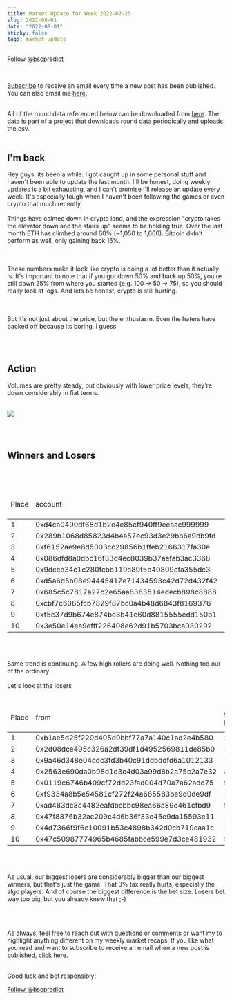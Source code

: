 ```yaml
---
title: Market Update for Week 2022-07-25
slug: 2022-08-01
date: "2022-08-01"
sticky: false
tags: market-update
---
```

<a href="https://twitter.com/bscpredict?ref_src=twsrc%5Etfw" class="twitter-follow-button" data-show-count="false">Follow @bscpredict</a><script async src="https://platform.twitter.com/widgets.js" charset="utf-8"></script>

<br/>

<a class="underline" href="https://forms.zohopublic.com/contact631/form/BSCPredictMailingList/formperma/FfjprXQKPkAZNTCcpdNfWQfMlHQvkuBkPvEldZqsUWs">Subscribe</a> to receive an email every time a new post has been published. You can also email me <a class="underline" href="mailto:contact@bscpredict.com">here</a>.

<br/>
All of the round data referenced below can be downloaded from <a class="underline" href="https://github.com/bsc-predict/bsc-predict-updater/tree/master/data/v2/main">here</a>. The data is part of a project that downloads round data periodically and uploads the csv.
<br/><br/>


<h2 class="text-2xl underline">I'm back</h2>
Hey guys, its been a while. I got caught up in some personal stuff and haven't been able to update the last month. I'll be honest, doing weekly updates is a bit exhausting, and I can't promise I'll release an update every week. It's especially tough when I haven't been following the games or even crypto that much recently.
<br/><br/>
Things have calmed down in crypto land, and the expression "crypto takes the elevator down and the stairs up" seems to be holding true. Over the last month ETH has climbed around 60% (~1,050 to 1,660). Bitcoin didn't perform as well, only gaining back 15%.


<br/><br/>
These numbers make it look like crypto is doing a lot better than it actually is. It's important to note that if you got down 50% and back up 50%, you're still down 25% from where you started (e.g. 100 -> 50 -> 75), so you should really look at logs. And lets be honest, crypto is still hurting.

<br/><br/>
But it's not just about the price, but the enthusiasm. Even the haters have backed off because its boring. I guess


<br/><br/>

<H2 class="text-2xl underline">Action</h2>

Volumes are pretty steady, but obviously with lower price levels, they're down considerably in fiat terms.
<br/><br/>


<img src="https://i.imgur.com/AVEVBwg.png">

<br/><br/>


<div class="divider"></div>
<h2 class="text-2xl underline">Winners and Losers</h2>

<br/><br/>

<table class="table w-screen">
  <thead>
    <tr><td>Place</td><td>account</td><td>games played</td><td>won</td><td>won USD</td><td>Winnings Even Money</td><td>Average bet size</td></tr>
  </thead>

  <tbody>
<tr><td>1 </td><td>0xd4ca0490df68d1b2e4e85cf940ff9eeaac999999	</td><td>54</td><td>	58.4</td><td>	  12,147.0</td><td>	6.63</td><td>	6.43</td></tr>
<tr><td>2 </td><td>0x289b1068d85823d4b4a57ec93d3e29bb6a9db9fd	</td><td>103</td><td>	48.89</td><td>	10,170.0</td><td>	29.38</td><td>	1.39</td></tr>
<tr><td>3 </td><td>0xf6152ae9e8d5003cc29856b1ffeb2166317fa30e	</td><td>93</td><td>	42.67</td><td>	8,876.0</td><td>	10.89</td><td>	2.6</td></tr>
<tr><td>4 </td><td>0x086dfd8a0dbc16f33d4ec8039b37aefab3ac3368	</td><td>56</td><td>	38.49</td><td>	8,006.0</td><td>	6.16</td><td>	2.75</td></tr>
<tr><td>5 </td><td>0x9dcce34c1c280fcbb119c89f5b40809cfa355dc3	</td><td>533</td><td>	37.84</td><td>	7,871.0</td><td>	56.38</td><td>	0.7</td></tr>
<tr><td>6 </td><td>0xd5a6d5b08e94445417e71434593c42d72d432f42	</td><td>69</td><td>	35.17</td><td>	7,315.0</td><td>	-1.21</td><td>	8.19</td></tr>
<tr><td>7 </td><td>0x685c5c7817a27c2e65aa8383514edecb898c8888	</td><td>351</td><td>	32.61</td><td>	6,782.0</td><td>	19.93</td><td>	0.58</td></tr>
<tr><td>8 </td><td>0xcbf7c6085fcb7829f87bc0a4b48d6843f8169376	</td><td>88</td><td>	32.42</td><td>	6,743.0</td><td>	18.52</td><td>	1.12</td></tr>
<tr><td>9 </td><td>0xf5c37d9b674e874be3b41c60d8815555edd150b1	</td><td>9</td><td>	32.3</td><td>	6,719.0</td><td>	12.42</td><td>	2.1</td></tr>
<tr><td>10</td><td>0x3e50e14ea9efff226408e62d91b5703bca030292	</td><td>1118</td><td>	26.75</td><td>	5,563.0</td><td>	33.42</td><td>	0.63</td></tr>
  </tbody>
</table>
<br/><br/>

Same trend is continuing. A few high rollers are doing well. Nothing too our of the ordinary. 
<br/><br/>
Let's look at the losers
<br/><br/>

<table class="table w-screen">
  <thead>
    <tr><td>Place</td><td>from</td><td>games played</td><td>won</td><td>won USD</td><td>Winnings Even Money</td><td>Average bet size</td></tr>
  </thead>
    <tbody>
<tr><td>1</td><td>0xb1ae5d25f229d405d9bbf77a7a140c1ad2e4b580</td><td>	21</td><td>	-97.78</td><td>	  -20,339.0</td><td>	-4.68</td><td>	7.01</td></tr>
<tr><td>2</td><td>0x2d08dce495c326a2df39df1d4952569811de85b0</td><td>	149</td><td>	-88.02</td><td>	-18,308.0</td><td>	-20.07</td><td>	4.84</td></tr>
<tr><td>3</td><td>0x9a46d348e04edc3fd3b40c91ddbddfd6a1012133</td><td>	176</td><td>	-83.45</td><td>	-17,358.0</td><td>	-20.31</td><td>	4.38</td></tr>
<tr><td>4</td><td>0x2563e690da0b98d1d3e4d03a99d8b2a75c2a7e32</td><td>	866</td><td>	-81.78</td><td>	-17,010.0</td><td>	-43.38</td><td>	2.45</td></tr>
<tr><td>5</td><td>0x0119c6746b409cf72dd23fad004d70a7a62add75</td><td>	97</td><td>	-81.01</td><td>	  -16,849.0</td><td>	-22.41</td><td>	3.86</td></tr>
<tr><td>6</td><td>0xf9334a8b5e54581cf272f24a685583be9d0de9df</td><td>	149</td><td>	-79.54</td><td>	-16,544.0</td><td>	-8.49</td><td>	6.55</td></tr>
<tr><td>7</td><td>0xad483dc8c4482eafdbebbc98ea66a89e461cfbd9</td><td>	932</td><td>	-70.56</td><td>	-14,676.0</td><td>	-44.42</td><td>	1.13</td></tr>
<tr><td>8</td><td>0x47f8876b32ac209c4d6b36f33e45e9da15593e11</td><td>	184</td><td>	-56.91</td><td>	-11,838.0</td><td>	0.35</td><td>	4.44</td></tr>
<tr><td>9</td><td>0x4d7366f9f6c10091b53c4898b342d0cb719caa1c</td><td>	195</td><td>	-54.62</td><td>	-11,361.0</td><td>	-26.47</td><td>	1.74</td></tr>
<tr><td>10</td><td>0x47c50987774965b4685fabbce599e7d3ce481932</td><td>	53</td><td>	-41.74</td><td>	-8,681.0</td><td>	-8.58</td><td>	3.63</td></tr>

  </tbody>
</table>

<br/><br/>

As usual, our biggest losers are considerably bigger than our biggest winners, but that's just the game. That 3% tax really hurts, especially the algo players. And of course the biggest difference is the bet size. Losers bet way too big, but you already knew that ;-) 

<br/><br/>

As always, feel free to <a class="underline" href="mailto:contact@bscpredict.com">reach out</a> with questions or comments or want my to highlight anything different on my weekly market recaps. If you like what you read and want to subscribe to receive an email when a new post is published, <a class="underline" href="https://forms.zoho.com/contact631/form/BSCPredictMailingList">click here</a>.
<br/><br/>

Good luck and bet responsibly!
<div class="divider"></div>

<a href="https://twitter.com/bscpredict?ref_src=twsrc%5Etfw" class="twitter-follow-button" data-show-count="false">Follow @bscpredict</a><script async src="https://platform.twitter.com/widgets.js" charset="utf-8"></script>
